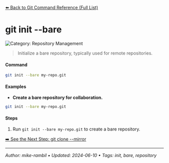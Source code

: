 [⬅️ Back to Git Command Reference (Full List)](./git-command-reference-full-list.md)

# git init --bare


![Category: Repository Management](https://img.shields.io/badge/Category-Repository%20Management-blue)
> Initialize a bare repository, typically used for remote repositories.


#### Command
```sh
git init --bare my-repo.git
```

#### Examples
- **Create a bare repository for collaboration.**


```sh
git init --bare my-repo.git
```


#### Steps
1. Run `git init --bare my-repo.git` to create a bare repository.


[➡️ See the Next Step: git clone --mirror <repository>](./git-clone-mirror-repository.md)

---

_Author: mike-rambil • Updated: 2024-06-10 • Tags: init, bare, repository_
